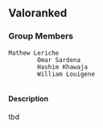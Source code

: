 <h2>Valoranked</h2>
<h3>Group Members</h3>
        <code>Mathew Leriche 
        Omar Sardena
        Hashim Khawaja
        William Louigene
        </code>
<h4>Description</h4>
<p>tbd</p>
